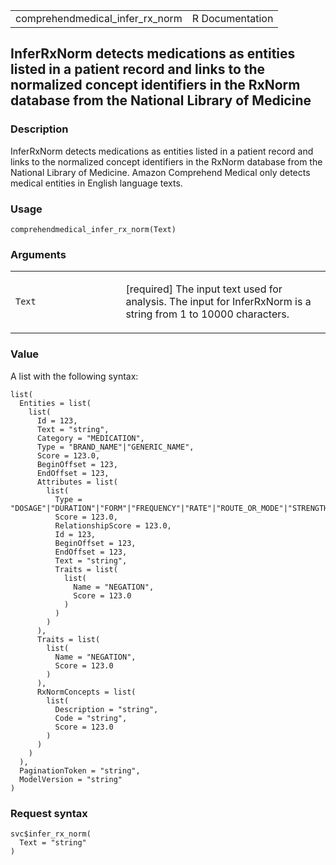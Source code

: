 <table style="width: 100%;">
<tbody>
<tr class="odd">
<td>comprehendmedical_infer_rx_norm</td>
<td style="text-align: right;">R Documentation</td>
</tr>
</tbody>
</table>

## InferRxNorm detects medications as entities listed in a patient record and links to the normalized concept identifiers in the RxNorm database from the National Library of Medicine

### Description

InferRxNorm detects medications as entities listed in a patient record
and links to the normalized concept identifiers in the RxNorm database
from the National Library of Medicine. Amazon Comprehend Medical only
detects medical entities in English language texts.

### Usage

    comprehendmedical_infer_rx_norm(Text)

### Arguments

<table>
<colgroup>
<col style="width: 35%" />
<col style="width: 65%" />
</colgroup>
<tbody>
<tr class="odd">
<td><code id="comprehendmedical_infer_rx_norm_:_Text">Text</code></td>
<td><p>[required] The input text used for analysis. The input for
InferRxNorm is a string from 1 to 10000 characters.</p></td>
</tr>
</tbody>
</table>

### Value

A list with the following syntax:

    list(
      Entities = list(
        list(
          Id = 123,
          Text = "string",
          Category = "MEDICATION",
          Type = "BRAND_NAME"|"GENERIC_NAME",
          Score = 123.0,
          BeginOffset = 123,
          EndOffset = 123,
          Attributes = list(
            list(
              Type = "DOSAGE"|"DURATION"|"FORM"|"FREQUENCY"|"RATE"|"ROUTE_OR_MODE"|"STRENGTH",
              Score = 123.0,
              RelationshipScore = 123.0,
              Id = 123,
              BeginOffset = 123,
              EndOffset = 123,
              Text = "string",
              Traits = list(
                list(
                  Name = "NEGATION",
                  Score = 123.0
                )
              )
            )
          ),
          Traits = list(
            list(
              Name = "NEGATION",
              Score = 123.0
            )
          ),
          RxNormConcepts = list(
            list(
              Description = "string",
              Code = "string",
              Score = 123.0
            )
          )
        )
      ),
      PaginationToken = "string",
      ModelVersion = "string"
    )

### Request syntax

    svc$infer_rx_norm(
      Text = "string"
    )
